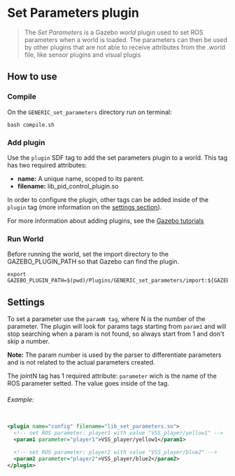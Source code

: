 # Set Parameters plugin
> The *Set Parameters* is a Gazebo *world* plugin used to set ROS parameters when a world is loaded. The parameters can then be used by other plugins that are not able to receive attributes from the .world file, like sensor plugins and visual plugis

## How to use
### Compile
On the `GENERIC_set_parameters` directory run on terminal:

```
bash compile.sh
```

### Add plugin
Use the `plugin` SDF tag to add the set parameters plugin to a world.
This tag has two required attributes:
* **name:** A unique name, scoped to its parent.
* **filename:** lib_pid_control_plugin.so

In order to configure the plugin, other tags can be added inside of the `plugin` tag (more information on the [settings section](#settings)).

For more information about adding plugins, see the [Gazebo tutorials](http://gazebosim.org/tutorials?tut=plugins_model&cat=running_the_plugin#RunningthePlugin.)

### Run World
Before running the world, set the import directory to the GAZEBO_PLUGIN_PATH so that Gazebo can find the plugin.

```
export GAZEBO_PLUGIN_PATH=$(pwd)/Plugins/GENERIC_set_parameters/import:${GAZEBO_PLUGIN_PATH}
```

## Settings
To set a parameter use the `paramN tag`, where N is the number of the parameter.
The plugin will look for params tags starting from `param1` and will stop searching when a param is not found, so always start from 1 and don't skip a number.

**Note:** The param number is used by the parser to differentiate parameters and is not related to the actual parameters created.

The jointN tag has 1 required attribute: `parameter` wich is the name of the ROS parameter setted. The value goes inside of the tag.

###### Example:
```xml

<plugin name="config" filename="lib_set_parameters.so">
  <!-- set ROS parameter: player1 with value "VSS_player/yellow1" -->
  <param1 parameter="player1">VSS_player/yellow1</param1>

  <!-- set ROS parameter: player2 with value "VSS_player/blue2" -->
  <param2 parameter="player2">VSS_player/blue2</param2>
</plugin>
```
